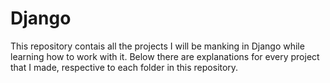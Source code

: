 # Django
This repository contais all the projects I will be manking in Django while learning how to work with it.
Below there are explanations for every project that I made, respective to each folder in this repository.

